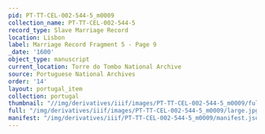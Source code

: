 ```yaml
---
pid: PT-TT-CEL-002-544-5_m0009
collection_name: PT-TT-CEL-002-544-5
record_type: Slave Marriage Record
location: Lisbon
label: Marriage Record Fragment 5 - Page 9
_date: '1600'
object_type: manuscript
current_location: Torre do Tombo National Archive
source: Portuguese National Archives
order: '14'
layout: portugal_item
collection: portugal
thumbnail: "//img/derivatives/iiif/images/PT-TT-CEL-002-544-5_m0009/full/250,/0/default.jpg"
full: "/img/derivatives/iiif/images/PT-TT-CEL-002-544-5_m0009/large.jpg"
manifest: "/img/derivatives/iiif/PT-TT-CEL-002-544-5_m0009/manifest.json"
---
```

